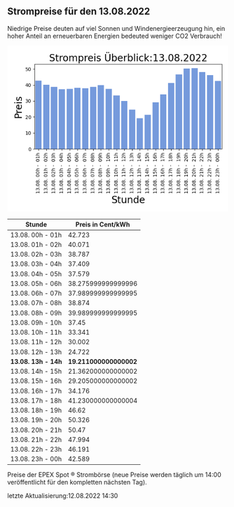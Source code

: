 
## Strompreise für den 13.08.2022

Niedrige Preise deuten auf viel Sonnen und Windenergieerzeugung hin, ein hoher Anteil an erneuerbaren Energien bedeuted weniger CO2 Verbrauch!

![Strompreis übersicht](imgs/strompreis_uebersicht.png)

| Stunde | Preis in Cent/kWh |
|---|---|
| 13.08. 00h -  01h | 42.723 | 
| 13.08. 01h -  02h | 40.071 | 
| 13.08. 02h -  03h | 38.787 | 
| 13.08. 03h -  04h | 37.409 | 
| 13.08. 04h -  05h | 37.579 | 
| 13.08. 05h -  06h | 38.275999999999996 | 
| 13.08. 06h -  07h | 37.989999999999995 | 
| 13.08. 07h -  08h | 38.874 | 
| 13.08. 08h -  09h | 39.989999999999995 | 
| 13.08. 09h -  10h | 37.45 | 
| 13.08. 10h -  11h | 33.341 | 
| 13.08. 11h -  12h | 30.002 | 
| 13.08. 12h -  13h | 24.722 | 
| **13.08. 13h -  14h** | **19.211000000000002** | 
| 13.08. 14h -  15h | 21.362000000000002 | 
| 13.08. 15h -  16h | 29.205000000000002 | 
| 13.08. 16h -  17h | 34.176 | 
| 13.08. 17h -  18h | 41.230000000000004 | 
| 13.08. 18h -  19h | 46.62 | 
| 13.08. 19h -  20h | 50.326 | 
| 13.08. 20h -  21h | 50.47 | 
| 13.08. 21h -  22h | 47.994 | 
| 13.08. 22h -  23h | 46.191 | 
| 13.08. 23h -  00h | 42.589 | 

Preise der EPEX Spot ® Strombörse (neue Preise werden täglich um 14:00 veröffentlicht für den kompletten nächsten Tag).

letzte Aktualisierung:12.08.2022 14:30